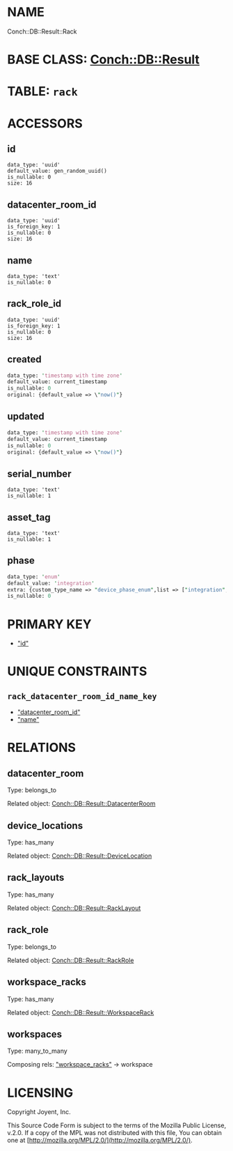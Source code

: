 # NAME

Conch::DB::Result::Rack

# BASE CLASS: [Conch::DB::Result](/modules/Conch::DB::Result)

# TABLE: `rack`

# ACCESSORS

## id

```
data_type: 'uuid'
default_value: gen_random_uuid()
is_nullable: 0
size: 16
```

## datacenter\_room\_id

```
data_type: 'uuid'
is_foreign_key: 1
is_nullable: 0
size: 16
```

## name

```
data_type: 'text'
is_nullable: 0
```

## rack\_role\_id

```
data_type: 'uuid'
is_foreign_key: 1
is_nullable: 0
size: 16
```

## created

```perl
data_type: 'timestamp with time zone'
default_value: current_timestamp
is_nullable: 0
original: {default_value => \"now()"}
```

## updated

```perl
data_type: 'timestamp with time zone'
default_value: current_timestamp
is_nullable: 0
original: {default_value => \"now()"}
```

## serial\_number

```
data_type: 'text'
is_nullable: 1
```

## asset\_tag

```
data_type: 'text'
is_nullable: 1
```

## phase

```perl
data_type: 'enum'
default_value: 'integration'
extra: {custom_type_name => "device_phase_enum",list => ["integration","installation","production","diagnostics","decommissioned"]}
is_nullable: 0
```

# PRIMARY KEY

- ["id"](#id)

# UNIQUE CONSTRAINTS

## `rack_datacenter_room_id_name_key`

- ["datacenter\_room\_id"](#datacenter_room_id)
- ["name"](#name)

# RELATIONS

## datacenter\_room

Type: belongs\_to

Related object: [Conch::DB::Result::DatacenterRoom](/modules/Conch::DB::Result::DatacenterRoom)

## device\_locations

Type: has\_many

Related object: [Conch::DB::Result::DeviceLocation](/modules/Conch::DB::Result::DeviceLocation)

## rack\_layouts

Type: has\_many

Related object: [Conch::DB::Result::RackLayout](/modules/Conch::DB::Result::RackLayout)

## rack\_role

Type: belongs\_to

Related object: [Conch::DB::Result::RackRole](/modules/Conch::DB::Result::RackRole)

## workspace\_racks

Type: has\_many

Related object: [Conch::DB::Result::WorkspaceRack](/modules/Conch::DB::Result::WorkspaceRack)

## workspaces

Type: many\_to\_many

Composing rels: ["workspace\_racks"](#workspace_racks) -> workspace

# LICENSING

Copyright Joyent, Inc.

This Source Code Form is subject to the terms of the Mozilla Public License,
v.2.0. If a copy of the MPL was not distributed with this file, You can obtain
one at [http://mozilla.org/MPL/2.0/](http://mozilla.org/MPL/2.0/).
